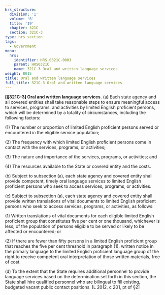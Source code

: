 ```yaml
---
hrs_structure:
  division: '1'
  volume: '6'
  title: '19'
  chapter: 321C
  section: 321C-3
type: hrs_section
tags:
  - Government
menu:
  hrs:
    identifier: HRS_0321C-0003
    parent: HRS0321C
    name: 321C-3 Oral and written language services
weight: 8015
title: Oral and written language services
full_title: 321C-3 Oral and written language services
---
```

**[§321C-3] Oral and written language services.** (a) Each state agency and all covered entities shall take reasonable steps to ensure meaningful access to services, programs, and activities by limited English proficient persons, which will be determined by a totality of circumstances, including the following factors:

(1) The number or proportion of limited English proficient persons served or encountered in the eligible service population;

(2) The frequency with which limited English proficient persons come in contact with the services, programs, or activities;

(3) The nature and importance of the services, programs, or activities; and

(4) The resources available to the State or covered entity and the costs.

(b) Subject to subsection (a), each state agency and covered entity shall provide competent, timely oral language services to limited English proficient persons who seek to access services, programs, or activities.

(c) Subject to subsection (a), each state agency and covered entity shall provide written translations of vital documents to limited English proficient persons who seek to access services, programs, or activities, as follows:

(1) Written translations of vital documents for each eligible limited English proficient group that constitutes five per cent or one thousand, whichever is less, of the population of persons eligible to be served or likely to be affected or encountered; or

(2) If there are fewer than fifty persons in a limited English proficient group that reaches the five per cent threshold in paragraph (1), written notice in the primary language to the limited English proficient language group of the right to receive competent oral interpretation of those written materials, free of cost.

(d) To the extent that the State requires additional personnel to provide language services based on the determination set forth in this section, the State shall hire qualified personnel who are bilingual to fill existing, budgeted vacant public contact positions. [L 2012, c 201, pt of §2]